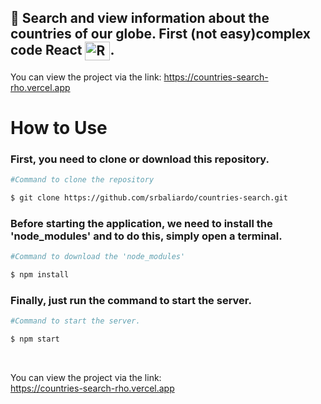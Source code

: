 ## 📑 Search and view information about the countries of our globe. First (not easy)complex code React <img align="center" alt="React" height="30" width="40" src="https://cdn.jsdelivr.net/gh/devicons/devicon@latest/icons/react/react-original.svg">.
You can view the project via the link:
<a href="https://countries-search-rho.vercel.app" target="_blank">https://countries-search-rho.vercel.app</a>

# How to Use

### First, you need to clone or download this repository.

```bash
#Command to clone the repository

$ git clone https://github.com/srbaliardo/countries-search.git
```

### Before starting the application, we need to install the 'node_modules' and to do this, simply open a terminal.

```bash
#Command to download the 'node_modules'

$ npm install
```

### Finally, just run the command to start the server.

```bash
#Command to start the server.

$ npm start
```

<br>

You can view the project via the link:<br>
<a href="https://countries-search-rho.vercel.app" target="_blank">https://countries-search-rho.vercel.app</a>
